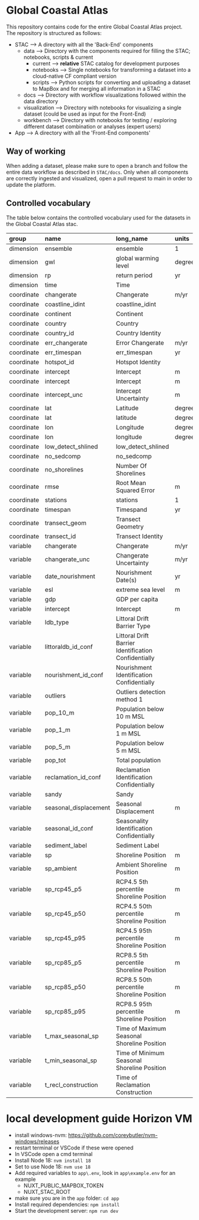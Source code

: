 # Global Coastal Atlas

This repository contains code for the entire Global Coastal Atlas project.
The repository is structured as follows:

- STAC --> A directory with all the 'Back-End' components
  - data --> Directory with the components required for filling the STAC; notebooks, scripts & current
    - current --> **relative** STAC catalog for development purposes
    - notebooks --> Single notebooks for transforming a dataset into a cloud-native CF compliant version
    - scripts --> Python scripts for converting and uploading a dataset to MapBox and for merging all information in a STAC
  - docs --> Directory with workflow visualizations followed within the data directory
  - visualization --> Directory with notebooks for visualizing a single dataset (could be used as input for the Front-End)
  - workbench --> Directory with notebooks for testing / exploring different dataset combination or analyses (expert users)
- App --> A directory with all the 'Front-End components'

## Way of working

When adding a dataset, please make sure to open a branch and follow the entire data workflow as described in `STAC/docs`. 
Only when all components are correctly ingested and visualized, open a pull request to main in order to update the platform. 

## Controlled vocabulary
The table below contains the controlled vocabulary used for the datasets in the Global Coastal Atlas stac.

[comment]: <vocab table>

| group      | name                  | long_name                                            | units         | type           |   ncollections | duplicate   |
|:-----------|:----------------------|:-----------------------------------------------------|:--------------|:---------------|---------------:|:------------|
| dimension  | ensemble              | ensemble                                             | 1             | int32          |              1 |             |
| dimension  | gwl                   | global warming level                                 | degrees       | float64        |              1 |             |
| dimension  | rp                    | return period                                        | yr            | float64        |              1 |             |
| dimension  | time                  | Time                                                 |               | datetime64[ns] |              3 |             |
| coordinate | changerate            | Changerate                                           | m/yr          | float32        |              1 |             |
| coordinate | coastline_idint       | coastline_idint                                      |               | float64        |              1 |             |
| coordinate | continent             | Continent                                            |               | string         |              6 |             |
| coordinate | country               | Country                                              |               | string         |              6 |             |
| coordinate | country_id            | Country Identity                                     |               | string         |              3 |             |
| coordinate | err_changerate        | Error Changerate                                     | m/yr          | float64        |              1 |             |
| coordinate | err_timespan          | err_timespan                                         | yr            | float64        |              1 |             |
| coordinate | hotspot_id            | Hotspot Identity                                     |               | string         |              2 |             |
| coordinate | intercept             | Intercept                                            | m             | float32        |              1 |             |
| coordinate | intercept             | Intercept                                            | m             | float64        |              1 | X           |
| coordinate | intercept_unc         | Intercept Uncertainty                                | m             | float64        |              1 |             |
| coordinate | lat                   | Latitude                                             | degrees_north | float64        |              7 |             |
| coordinate | lat                   | latitude                                             | degrees_north | float64        |              1 | X           |
| coordinate | lon                   | Longitude                                            | degrees_east  | float64        |              7 |             |
| coordinate | lon                   | longitude                                            | degrees_east  | float64        |              1 | X           |
| coordinate | low_detect_shlined    | low_detect_shlined                                   |               | float64        |              1 |             |
| coordinate | no_sedcomp            | no_sedcomp                                           |               | float64        |              1 |             |
| coordinate | no_shorelines         | Number Of Shorelines                                 |               | float64        |              1 |             |
| coordinate | rmse                  | Root Mean Squared Error                              | m             | float64        |              1 |             |
| coordinate | stations              | stations                                             | 1             | string         |              1 |             |
| coordinate | timespan              | Timespand                                            | yr            | float64        |              1 |             |
| coordinate | transect_geom         | Transect Geometry                                    |               | string         |              7 |             |
| coordinate | transect_id           | Transect Identity                                    |               | string         |              7 |             |
| variable   | changerate            | Changerate                                           | m/yr          | float64        |              3 | X           |
| variable   | changerate_unc        | Changerate Uncertainty                               | m/yr          | float64        |              1 |             |
| variable   | date_nourishment      | Nourishment Date(s)                                  | yr            | string         |              1 |             |
| variable   | esl                   | extreme sea level                                    | m             | float64        |              1 |             |
| variable   | gdp                   | GDP per capita                                       |               | float64        |              1 |             |
| variable   | intercept             | Intercept                                            | m             | float64        |              1 | X           |
| variable   | ldb_type              | Littoral Drift Barrier Type                          |               | string         |              1 |             |
| variable   | littoraldb_id_conf    | Littoral Drift Barrier Identification Confidentially |               | string         |              1 |             |
| variable   | nourishment_id_conf   | Nourishment Identification Confidentially            |               | string         |              1 |             |
| variable   | outliers              | Outliers detection method 1                          |               | float32        |              2 |             |
| variable   | pop_10_m              | Population below 10 m MSL                            |               | float64        |              1 |             |
| variable   | pop_1_m               | Population below 1 m MSL                             |               | float64        |              1 |             |
| variable   | pop_5_m               | Population below 5 m MSL                             |               | float64        |              1 |             |
| variable   | pop_tot               | Total population                                     |               | float64        |              1 |             |
| variable   | reclamation_id_conf   | Reclamation Identification Confidentially            |               | string         |              1 |             |
| variable   | sandy                 | Sandy                                                |               | int8           |              1 |             |
| variable   | seasonal_displacement | Seasonal Displacement                                | m             | float64        |              1 |             |
| variable   | seasonal_id_conf      | Seasonality Identification Confidentially            |               | string         |              1 |             |
| variable   | sediment_label        | Sediment Label                                       |               | int32          |              1 |             |
| variable   | sp                    | Shoreline Position                                   | m             | float64        |              2 |             |
| variable   | sp_ambient            | Ambient Shoreline Position                           | m             | float64        |              1 |             |
| variable   | sp_rcp45_p5           | RCP4.5 5th percentile Shoreline Position             | m             | float64        |              1 |             |
| variable   | sp_rcp45_p50          | RCP4.5 50th percentile Shoreline Position            | m             | float64        |              1 |             |
| variable   | sp_rcp45_p95          | RCP4.5 95th percentile Shoreline Position            | m             | float64        |              1 |             |
| variable   | sp_rcp85_p5           | RCP8.5 5th percentile Shoreline Position             | m             | float64        |              1 |             |
| variable   | sp_rcp85_p50          | RCP8.5 50th percentile Shoreline Position            | m             | float64        |              1 |             |
| variable   | sp_rcp85_p95          | RCP8.5 95th percentile Shoreline Position            | m             | float64        |              1 |             |
| variable   | t_max_seasonal_sp     | Time of Maximum Seasonal Shoreline Position          |               | float64        |              1 |             |
| variable   | t_min_seasonal_sp     | Time of Minimum Seasonal Shoreline Position          |               | float64        |              1 |             |
| variable   | t_recl_construction   | Time of Reclamation Construction                     |               | float64        |              1 |             |

[comment]: <vocab table>


# local development guide Horizon VM

- install windows-nvm: https://github.com/coreybutler/nvm-windows/releases
- restart terminal or VSCode if these were opened
- In VSCode open a cmd terminal
- Install Node 18: `nvm install 18`
- Set to use Node 18: `nvm use 18`
- Add required variables to `app\.env`, look in `app\example.env` for an example
  - NUXT_PUBLIC_MAPBOX_TOKEN
  - NUXT_STAC_ROOT
- make sure you are in the `app` folder: `cd app`
- Install required dependencies: `npm install`
- Start the development server: `npm run dev`
